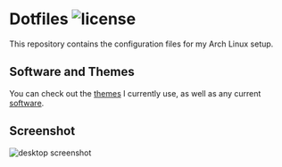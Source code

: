 # Dotfiles ![license](https://img.shields.io/badge/license-0BSD-blue)

This repository contains the configuration files for my Arch Linux setup.

## Software and Themes

You can check out the [themes](docs/THEMES.md) I currently use, as well as any
current [software](docs/SOFTWARE.md).
 
## Screenshot

![desktop screenshot](images/desktop.png)
